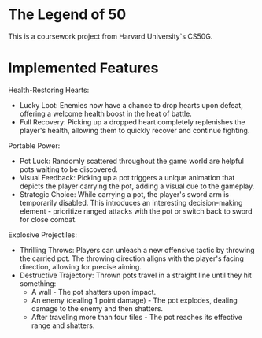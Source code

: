 # The Legend of 50
This is a coursework project from Harvard University`s CS50G.

# Implemented Features

Health-Restoring Hearts:
- Lucky Loot: Enemies now have a chance to drop hearts upon defeat, offering a welcome health boost in the heat of battle.
- Full Recovery: Picking up a dropped heart completely replenishes the player's health, allowing them to quickly recover and continue fighting.

Portable Power:
- Pot Luck: Randomly scattered throughout the game world are helpful pots waiting to be discovered.
- Visual Feedback: Picking up a pot triggers a unique animation that depicts the player carrying the pot, adding a visual cue to the gameplay.
- Strategic Choice: While carrying a pot, the player's sword arm is temporarily disabled. This introduces an interesting decision-making element - prioritize ranged attacks with the pot or switch back to sword for close combat.

Explosive Projectiles:
- Thrilling Throws: Players can unleash a new offensive tactic by throwing the carried pot. The throwing direction aligns with the player's facing direction, allowing for precise aiming.
- Destructive Trajectory: Thrown pots travel in a straight line until they hit something:
  - A wall - The pot shatters upon impact.
  - An enemy (dealing 1 point damage) - The pot explodes, dealing damage to the enemy and then shatters.
  - After traveling more than four tiles - The pot reaches its effective range and shatters.
